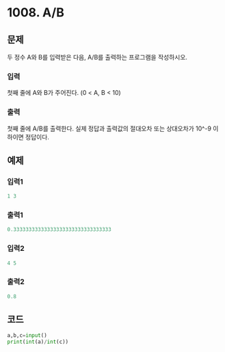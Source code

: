 # 1008. A/B



## 문제

두 정수 A와 B를 입력받은 다음, A/B를 출력하는 프로그램을 작성하시오.



### 입력

첫째 줄에 A와 B가 주어진다. (0 < A, B < 10)

### 출력

첫째 줄에 A/B를 출력한다. 실제 정답과 출력값의 절대오차 또는 상대오차가 10^-9 이하이면 정답이다.



## 예제

### 입력1

```python
1 3
```

### 출력1

```python
0.33333333333333333333333333333333
```



### 입력2

```python
4 5
```

### 출력2

```python
0.8
```





## 코드

```python
a,b,c=input()
print(int(a)/int(c))
```













